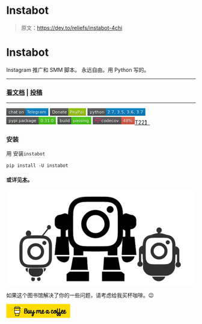 # Instabot

> 原文：<https://dev.to/reliefs/instabot-4chi>

# Instabot

Instagram 推广和 SMM 脚本。
永远自由。用 Python 写的。

* * *

### [看文档](https://instagrambot.github.io/docs/) | [投稿](https://github.com/instagrambot/docs/blob/master/CONTRIBUTING.md)

* * *

[![Telegram Chat](img/2dd6eb30d64aa3a0988a59c924e4c8ca.png)](https://t.me/instabotproject)
[![paypal](img/427c0970de87299e76042ca6ab20da4a.png)](https://paypal.me/okhlopkov)
[![Python 2.7, 3.5, 3.6, 3.7](img/0ddb959e454a77b689cd88174f33ddf4.png)](https://res.cloudinary.com/practicaldev/image/fetch/s--rsK8X5qb--/c_limit%2Cf_auto%2Cfl_progressive%2Cq_auto%2Cw_880/https://img.shields.io/badge/python-2.7%252C%25203.5%252C%25203.6%252C%25203.7-blue.svg)
[![PyPI version](img/63770d36b2d11279b0eb93a51c59a281.png)](https://badge.fury.io/py/instabot)
[![Build Status](img/2621feed4e7646279ffff010b977d53a.png)](https://travis-ci.org/instagrambot/instabot)
[![codecov](img/d4d97deae8411a71f36b941e6d1c5231.png)T22】](https://codecov.io/gh/instagrambot/instabot)

### 安装

用
安装`instabot`

```
pip install -U instabot 
```

#### 或详见[本](https://instagrambot.github.io/docs/en/#installation)。

[![Instabot is better than other open-source bots!](img/927ec57882f3a2c40886c9529b16b912.png "Instabot is better than other open-source bots!")](https://res.cloudinary.com/practicaldev/image/fetch/s--NGtvnKXz--/c_limit%2Cf_auto%2Cfl_progressive%2Cq_auto%2Cw_880/https://raw.githubusercontent.com/instagrambot/docs/master/img/instabot_3_bots.png)

如果这个图书馆解决了你的一些问题，请考虑给我买杯咖啡。😉

[![Buy Me A Coffee](img/fb54511f009ce00238ac2ba5e9029c1a.png)](https://www.buymeacoffee.com/okhlopkov)